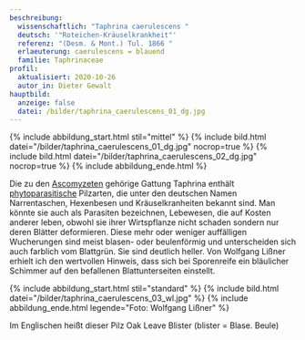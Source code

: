 ```yaml
---
beschreibung:
  wissenschaftlich: "Taphrina caerulescens "
  deutsch: '"Roteichen-Kräuselkrankheit"'
  referenz: "(Desm. & Mont.) Tul. 1866 "
  erlaeuterung: caerulescens = blauend
  familie: Taphrinaceae
profil:
  aktualisiert: 2020-10-26
  autor_in: Dieter Gewalt
hauptbild:
  anzeige: false
  datei: /bilder/taphrina_caerulescens_01_dg.jpg
---
```

{% include abbildung_start.html stil="mittel" %}
{% include bild.html datei="/bilder/taphrina_caerulescens_01_dg.jpg" nocrop=true %}
{% include bild.html datei="/bilder/taphrina_caerulescens_02_dg.jpg" nocrop=true %}
{% include abbildung_ende.html %}

Die zu den [Ascomyzeten](Ascomyzeten "Glossar") gehörige Gattung Taphrina enthält [phytoparasitische](Phytoparasiten "Glossar") Pilzarten, die unter den deutschen Namen Narrentaschen, Hexenbesen und Kräuselkranheiten bekannt sind. Man könnte sie auch als Parasiten bezeichnen, Lebewesen, die auf Kosten anderer leben, obwohl sie ihrer Wirtspflanze nicht schaden sondern nur deren Blätter deformieren. Diese mehr oder weniger auffälligen Wucherungen sind meist blasen- oder beulenförmig und unterscheiden sich auch farblich vom Blattgrün. Sie sind deutlich heller. Von Wolfgang Lißner erhielt ich den wertvollen Hinweis, dass sich bei Sporenreife ein bläulicher Schimmer auf den befallenen Blattunterseiten einstellt.

{% include abbildung_start.html stil="standard" %}
{% include bild.html datei="/bilder/taphrina_caerulescens_03_wl.jpg" %}
{% include abbildung_ende.html legende="Foto: Wolfgang Lißner" %}

Im Englischen heißt dieser Pilz Oak Leave Blister  (blister = Blase. Beule)